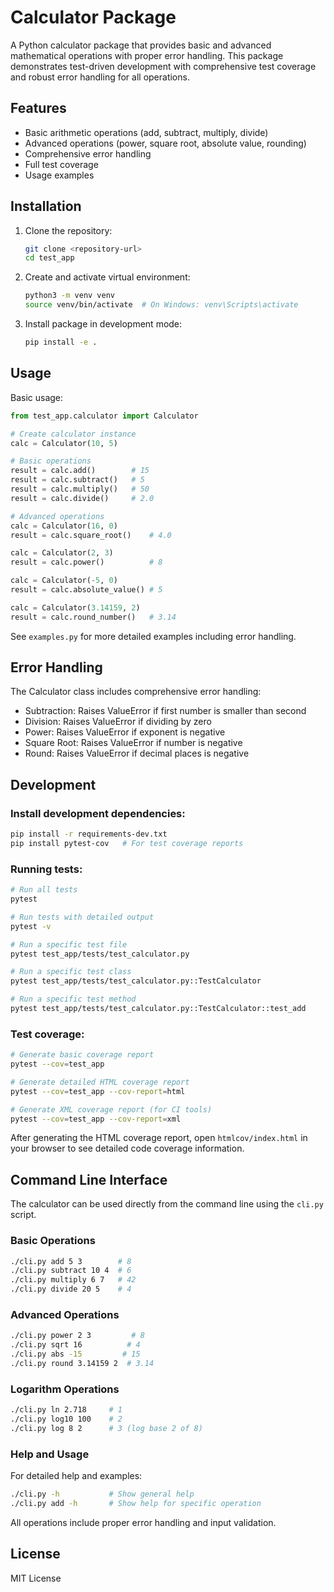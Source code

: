 # Calculator Package

A Python calculator package that provides basic and advanced mathematical operations with proper error handling. This package demonstrates test-driven development with comprehensive test coverage and robust error handling for all operations.

## Features

- Basic arithmetic operations (add, subtract, multiply, divide)
- Advanced operations (power, square root, absolute value, rounding)
- Comprehensive error handling
- Full test coverage
- Usage examples

## Installation

1. Clone the repository:
   ```bash
   git clone <repository-url>
   cd test_app
   ```

2. Create and activate virtual environment:
   ```bash
   python3 -m venv venv
   source venv/bin/activate  # On Windows: venv\Scripts\activate
   ```

3. Install package in development mode:
   ```bash
   pip install -e .
   ```

## Usage

Basic usage:
```python
from test_app.calculator import Calculator

# Create calculator instance
calc = Calculator(10, 5)

# Basic operations
result = calc.add()        # 15
result = calc.subtract()   # 5
result = calc.multiply()   # 50
result = calc.divide()     # 2.0

# Advanced operations
calc = Calculator(16, 0)
result = calc.square_root()    # 4.0

calc = Calculator(2, 3)
result = calc.power()          # 8

calc = Calculator(-5, 0)
result = calc.absolute_value() # 5

calc = Calculator(3.14159, 2)
result = calc.round_number()   # 3.14
```

See `examples.py` for more detailed examples including error handling.

## Error Handling

The Calculator class includes comprehensive error handling:

- Subtraction: Raises ValueError if first number is smaller than second
- Division: Raises ValueError if dividing by zero
- Power: Raises ValueError if exponent is negative
- Square Root: Raises ValueError if number is negative
- Round: Raises ValueError if decimal places is negative

## Development

### Install development dependencies:
```bash
pip install -r requirements-dev.txt
pip install pytest-cov   # For test coverage reports
```

### Running tests:
```bash
# Run all tests
pytest

# Run tests with detailed output
pytest -v

# Run a specific test file
pytest test_app/tests/test_calculator.py

# Run a specific test class
pytest test_app/tests/test_calculator.py::TestCalculator

# Run a specific test method
pytest test_app/tests/test_calculator.py::TestCalculator::test_add
```

### Test coverage:
```bash
# Generate basic coverage report
pytest --cov=test_app

# Generate detailed HTML coverage report
pytest --cov=test_app --cov-report=html

# Generate XML coverage report (for CI tools)
pytest --cov=test_app --cov-report=xml
```

After generating the HTML coverage report, open `htmlcov/index.html` in your browser to see detailed code coverage information.

## Command Line Interface

The calculator can be used directly from the command line using the `cli.py` script.

### Basic Operations
```bash
./cli.py add 5 3        # 8
./cli.py subtract 10 4  # 6
./cli.py multiply 6 7   # 42
./cli.py divide 20 5    # 4
```

### Advanced Operations
```bash
./cli.py power 2 3         # 8
./cli.py sqrt 16          # 4
./cli.py abs -15         # 15
./cli.py round 3.14159 2  # 3.14
```

### Logarithm Operations
```bash
./cli.py ln 2.718     # 1
./cli.py log10 100    # 2
./cli.py log 8 2      # 3 (log base 2 of 8)
```

### Help and Usage
For detailed help and examples:
```bash
./cli.py -h           # Show general help
./cli.py add -h       # Show help for specific operation
```

All operations include proper error handling and input validation.

## License

MIT License
